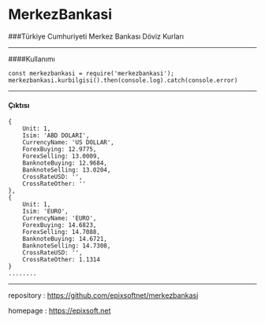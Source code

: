 # MerkezBankasi

###Türkiye Cumhuriyeti Merkez Bankası Döviz Kurları


----------------------------------------------------------------
####Kullanımı

    const merkezbankasi = require('merkezbankasi');
    merkezbankasi.kurbilgisi().then(console.log).catch(console.error)
----------------------------------------------------------------
#### Çıktısı

    {
        Unit: 1,
        Isim: 'ABD DOLARI',
        CurrencyName: 'US DOLLAR',
        ForexBuying: 12.9775,
        ForexSelling: 13.0009,
        BanknoteBuying: 12.9684,
        BanknoteSelling: 13.0204,
        CrossRateUSD: '',
        CrossRateOther: ''
    },
    {
        Unit: 1,
        Isim: 'EURO',
        CurrencyName: 'EURO',
        ForexBuying: 14.6823,
        ForexSelling: 14.7088,
        BanknoteBuying: 14.6721,
        BanknoteSelling: 14.7308,
        CrossRateUSD: '',
        CrossRateOther: 1.1314
    }
    ........




----------------------------------------------------------------

repository   : https://github.com/epixsoftnet/merkezbankasi 

homepage    : https://epixsoft.net